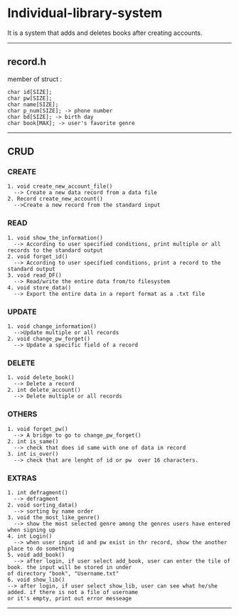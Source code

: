 Individual-library-system
=========================
It is a system that adds and deletes books after creating accounts.

***

## record.h
  member of struct :   
  
    char id[SIZE];   
    char pw[SIZE];   
    char name[SIZE];   
    char p_num[SIZE]; -> phone number   
    char bd[SIZE]; -> birth day   
    char book[MAX]; -> user's favorite genre   

***

## **CRUD**

  ### CREATE
  
    1. void create_new_account_file()   
      --> Create a new data record from a data file   
    2. Record create_new_account()   
      -->Create a new record from the standard input
  
  ### READ
    
    1. void show_the_information()   
      --> According to user specified conditions, print multiple or all records to the standard output
    2. void forget_id()   
      --> According to user specified conditions, print a record to the standard output
    3. void read_DF()   
      --> Read/write the entire data from/to filesystem
    4. void store_data()   
      --> Export the entire data in a report format as a .txt file
    
  ### UPDATE
  
    1. void change_information()   
      -->Update multiple or all records
    2. void change_pw_forget()   
      --> Update a specific field of a record
    
  ### DELETE
    
    1. void delete_book()   
      --> Delete a record
    2. int delete_account()   
      --> Delete multiple or all records
    
  ### OTHERS
  
    1. void forget_pw()  
      --> A bridge to go to change_pw_forget()
    2. int is_same()   
      --> check that does id same with one of data in record
    3. int is_over()   
      --> check that are lenght of id or pw  over 16 characters.
    

  ### EXTRAS
  
    1. int defragment()   
      --> defragment   
    2. void sorting_data()   
      --> sorting by name order   
    3. void the_most_like_genre()   
      --> show the most selected genre among the genres users have entered when signing up   
    4. int Login()   
      --> when user input id and pw exist in thr record, show the another place to do something   
    5. void add_book()   
      --> after login, if user select add_book, user can enter the tile of book. the input will be stored in under                                 of directory "book", "Username.txt"   
    6. void show_lib()   
    --> after login, if user select show_lib, user can see what he/she added. if there is not a file of username                                 or it's empty, print out error messeage   
 ***
